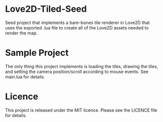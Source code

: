 # Love2D-Tiled-Seed
Seed project that implements a bare-bones tile renderer in Love2D that uses the exported .lua file to create all of the Love2D assets needed to render the map.

# Sample Project

The only thing this project implements is loading the tiles, drawing the tiles, and setting the camera position/scroll according to mouse events.  See main.lua for details.

# Licence

This project is released under the MIT licence. Please see the LICENCE file for details.